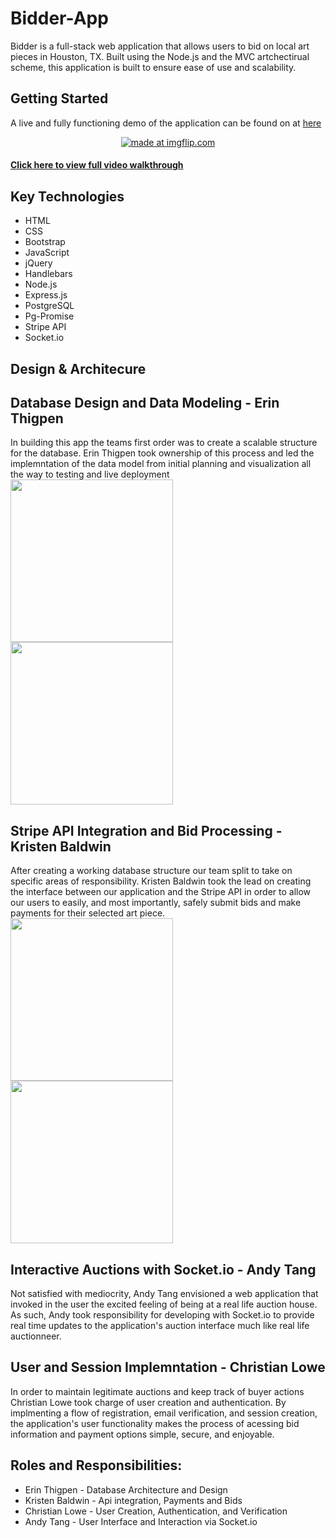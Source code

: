 # Bidder-App
Bidder is a full-stack web application that allows users to bid on local art pieces in Houston, TX. Built using the Node.js and
the MVC artchectirual scheme, this application is built to ensure ease of use and scalability. 

## Getting Started
A live and fully functioning demo of the application can be found on at <a href="https://bidder-houston.herokuapp.com/auction">
here</a>

<p align="center"><a href="https://imgflip.com/gif/28yo57" ><img src="https://i.imgflip.com/28yo57.gif" title="made at imgflip.com"/></a></p>
<p align="center"> <a href="https://www.dropbox.com/s/j6c6bbujv5ow60x/bidderAppWalkthrough.mov?dl=0" ><h4> Click here to view full video walkthrough </h4></a></p>


## Key Technologies
 * HTML
 * CSS
 * Bootstrap
 * JavaScript
 * jQuery
 * Handlebars
 * Node.js
 * Express.js
 * PostgreSQL
 * Pg-Promise
 * Stripe API
 * Socket.io


## Design & Architecure 
 ## Database Design and Data Modeling - Erin Thigpen
 In building this app the teams first order was to create a scalable structure for the database. 
 Erin Thigpen took ownership of this process and led the implemntation of the data model from initial planning and visualization all the way to testing and live deployment
 <img src="https://i.imgur.com/nLkmUcY.png" width="260px">
 <img src="https://i.imgur.com/tZFeLC9.png" width="260px">
 
 ## Stripe API Integration and Bid Processing - Kristen Baldwin
 After creating a working database structure our team split to take on specific areas of responsibility. 
 Kristen Baldwin took the lead on creating the interface between our application and the Stripe API in order to allow our users to easily, and most importantly, safely submit bids and make payments for their selected art piece.
 <img src="https://i.imgur.com/bar5JZO.png" width="260px">
 <img src="https://i.imgur.com/hwpyb78.png" width="260px">

## Interactive Auctions with Socket.io - Andy Tang
Not satisfied with mediocrity, Andy Tang envisioned a web application that invoked in the user the excited feeling of being at a real life auction house. As such, Andy took responsibility for developing with Socket.io to provide real time updates to the application's auction interface much like real life auctionneer.

## User and Session Implemntation - Christian Lowe
In order to maintain legitimate auctions and keep track of buyer actions Christian Lowe took charge of user creation and authentication. By implmenting a flow of registration, email verification, and session creation, the application's user functionality makes the process of acessing bid information and payment options simple, secure, and enjoyable.

## Roles and Responsibilities:
* Erin Thigpen - Database Architecture and Design
* Kristen Baldwin - Api integration, Payments and Bids
* Christian Lowe - User Creation, Authentication, and Verification
* Andy Tang - User Interface and Interaction via Socket.io
